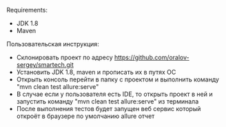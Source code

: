 Requirements:
* JDK 1.8
* Maven

Пользовательская инструкция:
* Склонировать проект по адресу https://github.com/oralov-sergey/smartech.git
* Установить JDK 1.8, maven и прописать их в путях ОС
* Открыть консоль перейти в папку с проектом и выполнить команду "mvn clean test allure:serve"
* В случае если у пользователя есть IDE, то открыть проект в ней и запустить команду "mvn clean test allure:serve" из терминала
* После выполнения тестов будет запущен веб сервис который откроёт в браузере по умолчанию allure отчет
